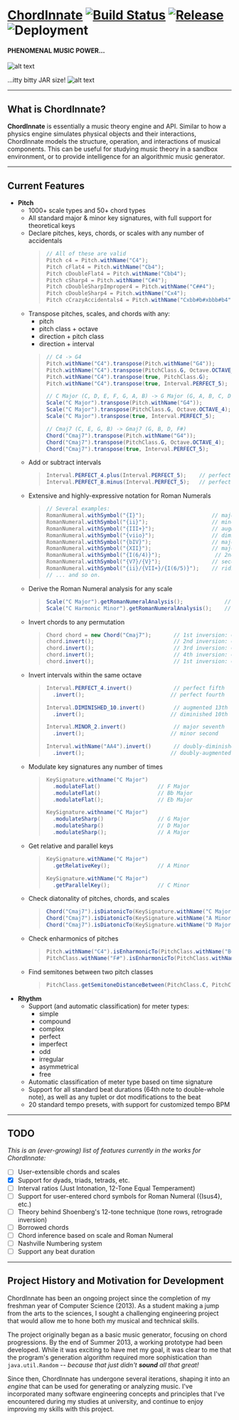 # [ChordInnate](https://chordinnate.herokuapp.com) [![Build Status](https://travis-ci.org/jdchampion/ChordInnate.svg?branch=master)](https://travis-ci.org/jdchampion/ChordInnate) [![Release](https://jitpack.io/v/jdchampion/ChordInnate.svg)](https://jitpack.io/#jdchampion/ChordInnate) ![Deployment](http://heroku-badge.herokuapp.com/?app=chordinnate)


#### PHENOMENAL MUSIC POWER...
![alt text][1]

[1]: https://vignette.wikia.nocookie.net/disney-fan-fiction/images/1/18/Aladdin-disneyscreencaps.com-5096.jpg/revision/latest?cb=20130806160611 "PHENOMENAL MUSIC POWER"

...itty bitty JAR size!
![alt text][2]

[2]: https://memegenerator.net/img/images/12041137/genie-itty-bitty-living-space.jpg "itty bitty JAR size"

---
## What is ChordInnate?
**ChordInnate** is essentially a music theory engine and API. Similar to how a physics engine simulates physical objects and their interactions, ChordInnate models the structure, operation, and interactions of musical components. This can be useful for studying music theory in a sandbox environment, or to provide intelligence for an algorithmic music generator.

---
## Current Features
- **Pitch**
  - 1000+ scale types and 50+ chord types
  - All standard major & minor key signatures, with full support for theoretical keys
  - Declare pitches, keys, chords, or scales with any number of accidentals
    >```java
    >// All of these are valid
    >Pitch c4 = Pitch.withName("C4");
    >Pitch cFlat4 = Pitch.withName("Cb4");
    >Pitch cDoubleFlat4 = Pitch.withName("Cbb4");
    >Pitch cSharp4 = Pitch.withName("C#4");
    >Pitch cDoubleSharpImproper4 = Pitch.withName("C##4");
    >Pitch cDoubleSharp4 = Pitch.withName("Cx4");
    >Pitch cCrazyAccidentals4 = Pitch.withName("Cxbb#b#xbbb#b4"); //...seriously.
    >```
  - Transpose pitches, scales, and chords with any:
    - pitch
    - pitch class + octave
    - direction + pitch class
    - direction + interval
    >```java
    >// C4 -> G4
    >Pitch.withName("C4").transpose(Pitch.withName("G4"));
    >Pitch.withName("C4").transpose(PitchClass.G, Octave.OCTAVE_4);
    >Pitch.withName("C4").transpose(true, PitchClass.G);
    >Pitch.withName("C4").transpose(true, Interval.PERFECT_5);
    >
    >// C Major (C, D, E, F, G, A, B) -> G Major (G, A, B, C, D, E, F#)
    >Scale("C Major").transpose(Pitch.withName("G4"));
    >Scale("C Major").transpose(PitchClass.G, Octave.OCTAVE_4);
    >Scale("C Major").transpose(true, Interval.PERFECT_5);
    >
    >// Cmaj7 (C, E, G, B) -> Gmaj7 (G, B, D, F#)
    >Chord("Cmaj7").transpose(Pitch.withName("G4"));
    >Chord("Cmaj7").transpose(PitchClass.G, Octave.OCTAVE_4);
    >Chord("Cmaj7").transpose(true, Interval.PERFECT_5);
    >```
  - Add or subtract intervals
    >```java
    >Interval.PERFECT_4.plus(Interval.PERFECT_5);    // perfect octave
    >Interval.PERFECT_8.minus(Interval.PERFECT_5);   // perfect fourth
    >```
  - Extensive and highly-expressive notation for Roman Numerals
    >```java
    >// Several examples:
    >RomanNumeral.withSymbol("{I}");                     // major degree 1
    >RomanNumeral.withSymbol("{ii}");                    // minor degree 2
    >RomanNumeral.withSymbol("{III+}");                  // augmented degree 3
    >RomanNumeral.withSymbol("{viio}");                  // diminished degree 7
    >RomanNumeral.withSymbol("{bIV}");                   // major of flat 4 degree
    >RomanNumeral.withSymbol("{XII}");                   // major degree 12
    >RomanNumeral.withSymbol("{I(6/4)}");                 // 2nd inversion of major degree 1
    >RomanNumeral.withSymbol("{V7}/{V}");                // secondary dominant
    >RomanNumeral.withSymbol("{ii}/{VII+}/{I(6/5)}");    // ridiculous auxiliaries
    >// ... and so on.
    >```
  - Derive the Roman Numeral analysis for any scale
    >```java
    >Scale("C Major").getRomanNumeralAnalysis();             // I ii iii IV V vi vii˚
    >Scale("C Harmonic Minor").getRomanNumeralAnalysis();    // i ii˚ III+ iv V VI vii˚
    >```
  - Invert chords to any permutation
    >```java
    >Chord chord = new Chord("Cmaj7");       // 1st inversion: Cmaj7 (C, E, G, B)
    >chord.invert();                         // 2nd inversion: Cmaj7/E (E, G, B, C)
    >chord.invert();                         // 3rd inversion: Cmaj7/G (G, B, C, E)
    >chord.invert();                         // 4th inversion: Cmaj7/B (B, C, E, G)
    >chord.invert();                         // 1st inversion: Cmaj7 (C, E, G, B)
    >```
  - Invert intervals within the same octave
    >```java
    >Interval.PERFECT_4.invert()             // perfect fifth
    >   .invert();                           // perfect fourth
    >
    >Interval.DIMINISHED_10.invert()         // augmented 13th
    >   .invert();                           // diminished 10th
    >
    >Interval.MINOR_2.invert()               // major seventh
    >   .invert();                           // minor second
    >
    >Interval.withName("AA4").invert()       // doubly-diminished fifth
    >   .invert();                           // doubly-augmented fourth
    >```
  - Modulate key signatures any number of times
    >```java
    >KeySignature.withname("C Major")
    >   .modulateFlat()                  // F Major
    >   .modulateFlat()                  // Bb Major
    >   .modulateFlat();                 // Eb Major
    >
    >KeySignature.withname("C Major")
    >   .modulateSharp()                 // G Major
    >   .modulateSharp()                 // D Major
    >   .modulateSharp();                // A Major
    >```
  - Get relative and parallel keys
    >```java
    >KeySignature.withName("C Major")
    >   .getRelativeKey();               // A Minor
    >
    >KeySignature.withName("C Major")
    >   .getParallelKey();               // C Minor
    >```
  - Check diatonality of pitches, chords, and scales
    >```java
    >Chord("Cmaj7").isDiatonicTo(KeySignature.withName("C Major")); // true
    >Chord("Cmaj7").isDiatonicTo(KeySignature.withName("A Minor")); // true
    >Chord("Cmaj7").isDiatonicTo(KeySignature.withName("D Major")); // false
    >```
  - Check enharmonics of pitches
    >```java
    >Pitch.withName("C4").isEnharmonicTo(PitchClass.withName("B#"));         // true
    >PitchClass.withName("F#").isEnharmonicTo(PitchClass.withName("Gb"));    // true
    >```
  - Find semitones between two pitch classes
    >```java
    >PitchClass.getSemitoneDistanceBetween(PitchClass.C, PitchClass.D);      // 2
    >```
- **Rhythm**
  - Support (and automatic classification) for meter types:
    - simple
    - compound
    - complex
    - perfect
    - imperfect
    - odd
    - irregular
    - asymmetrical
    - free
  - Automatic classification of meter type based on time signature
  - Support for all standard beat durations (64th note to double-whole note), as well as any tuplet or dot modifications to the beat
  - 20 standard tempo presets, with support for customized tempo BPM

---
## TODO
*This is an (ever-growing) list of features currently in the works for ChordInnate:*
- [ ] User-extensible chords and scales
- [x] Support for dyads, triads, tetrads, etc.
- [ ] Interval ratios (Just Intonation, 12-Tone Equal Temperament)
- [ ] Support for user-entered chord symbols for Roman Numeral ({Isus4}, etc.)
- [ ] Theory behind Shoenberg's 12-tone technique (tone rows, retrograde inversion)
- [ ] Borrowed chords
- [ ] Chord inference based on scale and Roman Numeral
- [ ] Nashville Numbering system
- [ ] Support any beat duration

---
## Project History and Motivation for Development
ChordInnate has been an ongoing project since the completion of my freshman year of Computer Science (2013). As a student making a jump from the arts to the sciences, I sought a challenging engineering project that would allow me to hone both my musical and technical skills.

The project originally began as a basic music generator, focusing on chord progressions. By the end of Summer 2013, a working prototype had been developed. While it was exciting to have met my goal, it was clear to me that the program's generation algorithm required more sophistication than `java.util.Random` -- *because that just didn't __sound__ all that great!* 

Since then, ChordInnate has undergone several iterations, shaping it into an *engine* that can be used for generating or analyzing music. I've incorporated many software engineering concepts and principles that I've encountered during my studies at university, and continue to enjoy improving my skills with this project.
